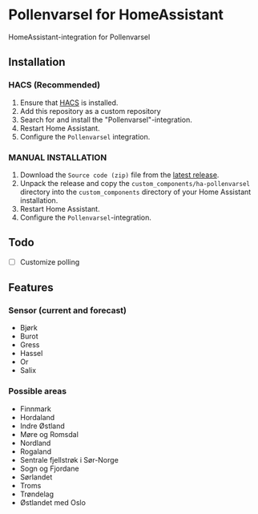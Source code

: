 # Pollenvarsel for HomeAssistant

HomeAssistant-integration for Pollenvarsel

## Installation

### HACS (Recommended)

1. Ensure that [HACS](https://hacs.xyz/) is installed.
2. Add this repository as a custom repository
3. Search for and install the "Pollenvarsel"-integration.
4. Restart Home Assistant.
5. Configure the `Pollenvarsel` integration.

### MANUAL INSTALLATION

1. Download the `Source code (zip)` file from the
   [latest release](https://github.com/sindrebroch/ha-pollenvarsel/releases/latest).
2. Unpack the release and copy the `custom_components/ha-pollenvarsel` directory
   into the `custom_components` directory of your Home Assistant
   installation.
3. Restart Home Assistant.
4. Configure the `Pollenvarsel`-integration.

## Todo
- [ ] Customize polling

## Features
### Sensor (current and forecast)
- Bjørk
- Burot
- Gress
- Hassel
- Or
- Salix 

### Possible areas
- Finnmark
- Hordaland
- Indre Østland
- Møre og Romsdal
- Nordland
- Rogaland
- Sentrale fjellstrøk i Sør-Norge
- Sogn og Fjordane
- Sørlandet
- Troms
- Trøndelag
- Østlandet med Oslo
